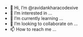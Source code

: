 - 👋 Hi, I’m @ravidankharacodexive
- 👀 I’m interested in ...
- 🌱 I’m currently learning ...
- 💞️ I’m looking to collaborate on ...
- 📫 How to reach me ...

<!---
ravidankharacodexive/ravidankharacodexive is a ✨ special ✨ repository because its `README.md` (this file) appears on your GitHub profile.
You can click the Preview link to take a look at your changes.
--->
